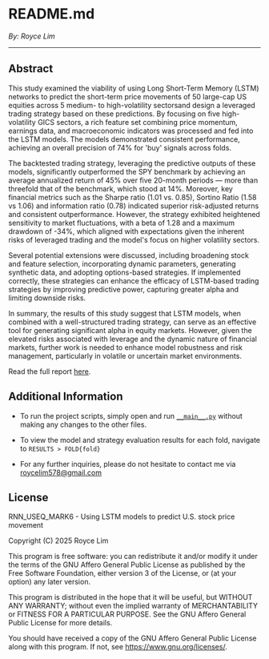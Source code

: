 # README.md

*By: Royce Lim*

------------------------------------------------------------------------

## Abstract

This study examined the viability of using Long Short-Term Memory (LSTM) networks to predict the short-term price movements of 50 large-cap US equities across 5 medium- to high-volatility sectorsand design a leveraged trading strategy based on these predictions. By focusing on five high-volatility GICS sectors, a rich feature set combining price momentum, earnings data, and macroeconomic indicators was processed and fed into the LSTM models. The models demonstrated consistent performance, achieving an overall precision of 74% for 'buy' signals across folds.

The backtested trading strategy, leveraging the predictive outputs of these models, significantly outperformed the SPY benchmark by achieving an average annualized return of 45% over five 20-month periods — more than threefold that of the benchmark, which stood at 14%. Moreover, key financial metrics such as the Sharpe ratio (1.01 vs. 0.85), Sortino Ratio (1.58 vs 1.06) and information ratio (0.78) indicated superior risk-adjusted returns and consistent outperformance. However, the strategy exhibited heightened sensitivity to market fluctuations, with a beta of 1.28 and a maximum drawdown of -34%, which aligned with expectations given the inherent risks of leveraged trading and the model's focus on higher volatility sectors.

Several potential extensions were discussed, including broadening stock and feature selection, incorporating dynamic parameters, generating synthetic data, and adopting options-based strategies. If implemented correctly, these strategies can enhance the efficacy of LSTM-based trading strategies by improving predictive power, capturing greater alpha and limiting downside risks.

In summary, the results of this study suggest that LSTM models, when combined with a well-structured trading strategy, can serve as an effective tool for generating significant alpha in equity markets. However, given the elevated risks associated with leverage and the dynamic nature of financial markets, further work is needed to enhance model robustness and risk management, particularly in volatile or uncertain market environments.

Read the full report [here](Trading_LargeCap_US_Equities_Using_LSTM_Models.pdf).

## Additional Information

- To run the project scripts, simply open and run [`__main__.py`](__main__.py) without making any changes to the other files. 

- To view the model and strategy evaluation results for each fold, navigate to `RESULTS > FOLD{fold}`

- For any further inquiries, please do not hesitate to contact me via <roycelim578@gmail.com>

## License

RNN_USEQ_MARK6 - Using LSTM models to predict U.S. stock price movement

Copyright (C) 2025  Royce Lim

This program is free software: you can redistribute it and/or modify
it under the terms of the GNU Affero General Public License as published
by the Free Software Foundation, either version 3 of the License, or
(at your option) any later version.

This program is distributed in the hope that it will be useful,
but WITHOUT ANY WARRANTY; without even the implied warranty of
MERCHANTABILITY or FITNESS FOR A PARTICULAR PURPOSE.  See the
GNU Affero General Public License for more details.

You should have received a copy of the GNU Affero General Public License
along with this program.  If not, see <https://www.gnu.org/licenses/>.

























